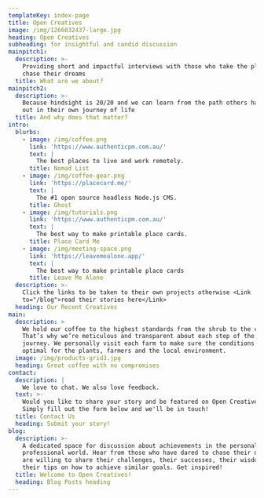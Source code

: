```yaml
---
templateKey: index-page
title: Open Creatives
image: /img/1266032437-large.jpg
heading: Open Creatives
subheading: for insightful and candid discussion
mainpitch1:
  description: >-
    Providing short and impactful interviews with those who take the plunge and
    chase their dreams
  title: What are we about?
mainpitch2:
  description: >-
    Because hindsight is 20/20 and we can learn from the path others have carved
    out in their own journey of life
  title: And why does that matter?
intro:
  blurbs:
    - image: /img/coffee.png
      link: 'https://www.authenticpm.com.au/'
      text: |
        The best places to live and work remotely. 
      title: Nomad List
    - image: /img/coffee-gear.png
      link: 'https://placecard.me/'
      text: |
        The #1 open source headless Node.js CMS. 
      title: Ghost
    - image: /img/tutorials.png
      link: 'https://www.authenticpm.com.au/'
      text: |
        The best way to make printable place cards. 
      title: Place Card Me
    - image: /img/meeting-space.png
      link: 'https://leavemealone.app/'
      text: |
        The best way to make printable place cards
      title: Leave Me Alone
  description: >-
    Click the links to be taken to their own projects otherwise <Link
    to="/blog">read their stories here</Link>
  heading: Our Recent Creatives
main:
  description: >
    We hold our coffee to the highest standards from the shrub to the cup.
    That’s why we’re meticulous and transparent about each step of the coffee’s
    journey. We personally visit each farm to make sure the conditions are
    optimal for the plants, farmers and the local environment.
  image: /img/products-grid3.jpg
  heading: Great coffee with no compromises
contact:
  description: |
    We love to chat. We also love feedback.
  text: >-
    Would you like to share your story and be featured on Open Creatives? 
    Simply fill out the form below and we'll be in touch!
  title: Contact Us
  heading: Submit your story!
blog:
  description: >-
    A dedicated space for discussion about achievements in the personal and
    professional world. Hear from those who have dared to chase their dreams and
    are willing to share their challenges, their successes, their wisdom and
    their tips on how to achieve similar goals. Get inspired!
  title: Welcome to Open Creatives!
  heading: Blog Posts heading
---
```


